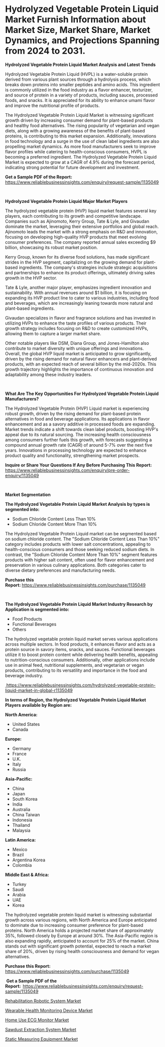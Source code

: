 <p><h1>Hydrolyzed Vegetable Protein Liquid Market Furnish Information about Market Size, Market Share, Market Dynamics, and Projections Spanning from 2024 to 2031.</h1></p><p><strong>Hydrolyzed Vegetable Protein Liquid Market Analysis and Latest Trends</strong></p>
<p><p>Hydrolyzed Vegetable Protein Liquid (HVPL) is a water-soluble protein derived from various plant sources through a hydrolysis process, which breaks down proteins into smaller peptides and amino acids. This ingredient is commonly utilized in the food industry as a flavor enhancer, texturizer, and source of protein in a variety of products, including sauces, processed foods, and snacks. It is appreciated for its ability to enhance umami flavor and improve the nutritional profile of products.</p><p>The Hydrolyzed Vegetable Protein Liquid Market is witnessing significant growth driven by increasing consumer demand for plant-based products and healthy food alternatives. The rising popularity of vegetarian and vegan diets, along with a growing awareness of the benefits of plant-based proteins, is contributing to this market expansion. Additionally, innovations in food technology and a surge in the use of clean label ingredients are also propelling market dynamics. As more food manufacturers seek to improve flavor profiles while catering to health-conscious consumers, HVPL is becoming a preferred ingredient. The Hydrolyzed Vegetable Protein Liquid Market is expected to grow at a CAGR of 4.9% during the forecast period, indicating strong potential for future development and investment.</p></p>
<p><strong>Get a Sample PDF of the Report:&nbsp;</strong> <a href="https://www.reliablebusinessinsights.com/enquiry/request-sample/1135049?utm_campaign=1119&utm_medium=2&utm_source=Github&utm_content=ia&utm_term=20122024&utm_id=hydrolyzed-vegetable-protein-liquid">https://www.reliablebusinessinsights.com/enquiry/request-sample/1135049</a></p>
<p>&nbsp;</p>
<p><strong>Hydrolyzed Vegetable Protein Liquid Major Market Players</strong></p>
<p><p>The hydrolyzed vegetable protein (HVP) liquid market features several key players, each contributing to its growth and competitive landscape. Companies such as Ajinomoto, Kerry Group, Tate & Lyle, and Givaudan dominate the market, leveraging their extensive portfolios and global reach. Ajinomoto leads the market with a strong emphasis on R&D and innovation, focusing on developing high-quality HVP products that meet evolving consumer preferences. The company reported annual sales exceeding $9 billion, showcasing its robust market position.</p><p>Kerry Group, known for its diverse food solutions, has made significant strides in the HVP segment, capitalizing on the growing demand for plant-based ingredients. The company's strategies include strategic acquisitions and partnerships to enhance its product offerings, ultimately driving sales growth in the HVP sector.</p><p>Tate & Lyle, another major player, emphasizes ingredient innovation and sustainability. With annual revenues around $1 billion, it is focusing on expanding its HVP product line to cater to various industries, including food and beverages, which are increasingly leaning towards more natural and plant-based ingredients.</p><p>Givaudan specializes in flavor and fragrance solutions and has invested in utilizing HVPs to enhance the taste profiles of various products. Their growth strategy includes focusing on R&D to create customized HVPs, allowing them to capture a larger market share.</p><p>Other notable players like DSM, Diana Group, and Jones-Hamilton also contribute to market diversity with unique offerings and innovations. Overall, the global HVP liquid market is anticipated to grow significantly, driven by the rising demand for natural flavor enhancers and plant-derived products, with an expected reach of several billion by the mid-2020s. This growth trajectory highlights the importance of continuous innovation and adaptability among these industry leaders.</p></p>
<p>&nbsp;</p>
<p><strong>What Are The Key Opportunities For Hydrolyzed Vegetable Protein Liquid Manufacturers?</strong></p>
<p><p>The Hydrolyzed Vegetable Protein (HVP) Liquid market is experiencing robust growth, driven by the rising demand for plant-based protein alternatives in food and beverage applications. Its applications in flavor enhancement and as a savory additive in processed foods are expanding. Market trends indicate a shift towards clean label products, boosting HVP's appeal due to its natural sourcing. The increasing health consciousness among consumers further fuels this growth, with forecasts suggesting a compound annual growth rate (CAGR) of around 5-7% over the next five years. Innovations in processing technology are expected to enhance product quality and functionality, strengthening market prospects.</p></p>
<p><strong>Inquire or Share Your Questions If Any Before Purchasing This Report:</strong> <a href="https://www.reliablebusinessinsights.com/enquiry/pre-order-enquiry/1135049?utm_campaign=1119&utm_medium=2&utm_source=Github&utm_content=ia&utm_term=20122024&utm_id=hydrolyzed-vegetable-protein-liquid">https://www.reliablebusinessinsights.com/enquiry/pre-order-enquiry/1135049</a></p>
<p>&nbsp;</p>
<p><strong>Market Segmentation</strong></p>
<p><strong>The Hydrolyzed Vegetable Protein Liquid Market Analysis by types is segmented into:</strong></p>
<p><ul><li>Sodium Chloride Content Less Than 10%</li><li>Sodium Chloride Content More Than 10%</li></ul></p>
<p><p>The Hydrolyzed Vegetable Protein Liquid market can be segmented based on sodium chloride content. The "Sodium Chloride Content Less Than 10%" category includes products with lower salt concentrations, appealing to health-conscious consumers and those seeking reduced sodium diets. In contrast, the "Sodium Chloride Content More Than 10%" segment features products with higher salt content, often used for flavor enhancement and preservation in various culinary applications. Both categories cater to diverse dietary preferences and manufacturing needs.</p></p>
<p><strong>Purchase this Report:&nbsp;</strong><a href="https://www.reliablebusinessinsights.com/purchase/1135049?utm_campaign=1119&utm_medium=2&utm_source=Github&utm_content=ia&utm_term=20122024&utm_id=hydrolyzed-vegetable-protein-liquid">https://www.reliablebusinessinsights.com/purchase/1135049</a></p>
<p>&nbsp;</p>
<p><strong>The Hydrolyzed Vegetable Protein Liquid Market Industry Research by Application is segmented into:</strong></p>
<p><ul><li>Food Products</li><li>Functional Beverages</li><li>Others</li></ul></p>
<p><p>The hydrolyzed vegetable protein liquid market serves various applications across multiple sectors. In food products, it enhances flavor and acts as a protein source in savory items, snacks, and sauces. Functional beverages utilize it to boost protein content while delivering health benefits, appealing to nutrition-conscious consumers. Additionally, other applications include use in animal feed, nutritional supplements, and vegetarian or vegan products, contributing to its versatility and importance in the food and beverage industry.</p></p>
<p><a href="https://www.reliablebusinessinsights.com/hydrolyzed-vegetable-protein-liquid-market-in-global-r1135049?utm_campaign=1119&utm_medium=2&utm_source=Github&utm_content=ia&utm_term=20122024&utm_id=hydrolyzed-vegetable-protein-liquid">&nbsp;https://www.reliablebusinessinsights.com/hydrolyzed-vegetable-protein-liquid-market-in-global-r1135049</a></p>
<p><strong>In terms of Region, the Hydrolyzed Vegetable Protein Liquid Market Players available by Region are:</strong></p>
<p>
    <p> <strong> North America: </strong>
        <ul>
            <li>United States</li>
            <li>Canada</li>
        </ul>
        </p> 
    <p> <strong> Europe: </strong>
        <ul>
            <li>Germany</li>
            <li>France</li>
            <li>U.K.</li>
            <li>Italy</li>
            <li>Russia</li>
        </ul>
        </p> 
    <p> <strong> Asia-Pacific: </strong>
        <ul>
            <li>China</li>
            <li>Japan</li>
            <li>South Korea</li>
            <li>India</li>
            <li>Australia</li>
            <li>China Taiwan</li>
            <li>Indonesia</li>
            <li>Thailand</li>
            <li>Malaysia</li>
        </ul>
        </p> 
    <p> <strong> Latin America: </strong>
        <ul>
            <li>Mexico</li>
            <li>Brazil</li>
            <li>Argentina Korea</li>
            <li>Colombia</li>
        </ul>
        </p> 
    <p> <strong> Middle East & Africa: </strong>
        <ul>
            <li>Turkey</li>
            <li>Saudi</li>
            <li>Arabia</li>
            <li>UAE</li>
            <li>Korea</li>
        </ul>
    </p>
    </p>
<p><p>The hydrolyzed vegetable protein liquid market is witnessing substantial growth across various regions, with North America and Europe anticipated to dominate due to increasing consumer preference for plant-based proteins. North America holds a projected market share of approximately 35%, followed closely by Europe at around 30%. The Asia-Pacific region is also expanding rapidly, anticipated to account for 25% of the market. China stands out with significant growth potential, expected to reach a market share of 20%, driven by rising health consciousness and demand for vegan alternatives.</p></p>
<p><strong>Purchase this Report: </strong><a href="https://www.reliablebusinessinsights.com/purchase/1135049?utm_campaign=1119&utm_medium=2&utm_source=Github&utm_content=ia&utm_term=20122024&utm_id=hydrolyzed-vegetable-protein-liquid">https://www.reliablebusinessinsights.com/purchase/1135049</a></p>
<p>&nbsp;<strong>Get a Sample PDF of the Report:&nbsp;&nbsp;</strong><a href="https://www.reliablebusinessinsights.com/enquiry/request-sample/1135049?utm_campaign=1119&utm_medium=2&utm_source=Github&utm_content=ia&utm_term=20122024&utm_id=hydrolyzed-vegetable-protein-liquid">https://www.reliablebusinessinsights.com/enquiry/request-sample/1135049</a></p>
<p><strong></strong></p>
<p><p><a href="https://github.com/irfadac/Market-Research-Report-List-5/blob/main/rehabilitation-robotic-system-market.md?utm_campaign=1119&utm_medium=2&utm_source=Github&utm_content=ia&utm_term=20122024&utm_id=hydrolyzed-vegetable-protein-liquid">Rehabilitation Robotic System Market</a></p><p><a href="https://www.linkedin.com/pulse/precise-information-wearable-health-monitoring-device-market-wygzf?utm_campaign=1119&utm_medium=2&utm_source=Github&utm_content=ia&utm_term=20122024&utm_id=hydrolyzed-vegetable-protein-liquid">Wearable Health Monitoring Device Market</a></p><p><a href="https://www.linkedin.com/pulse/overview-home-use-ecg-monitormarket-industryshowing-growth-ddkhf?utm_campaign=1119&utm_medium=2&utm_source=Github&utm_content=ia&utm_term=20122024&utm_id=hydrolyzed-vegetable-protein-liquid">Home Use ECG Monitor Market</a></p><p><a href="https://www.linkedin.com/pulse/sawdust-extraction-system-market-outlook-from-2024-2031-trends-w0k9e?utm_campaign=1119&utm_medium=2&utm_source=Github&utm_content=ia&utm_term=20122024&utm_id=hydrolyzed-vegetable-protein-liquid">Sawdust Extraction System Market</a></p><p><a href="https://www.linkedin.com/pulse/static-measuring-equipment-industry-forecast-future-growth-fs7yf?utm_campaign=1119&utm_medium=2&utm_source=Github&utm_content=ia&utm_term=20122024&utm_id=hydrolyzed-vegetable-protein-liquid">Static Measuring Equipment Market</a></p></p>
